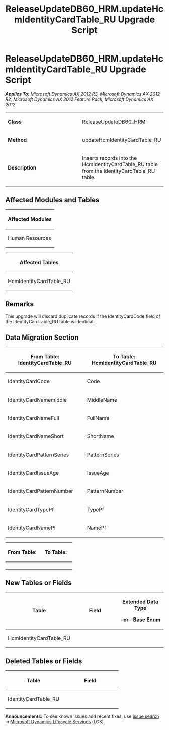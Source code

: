 ﻿---
title: ReleaseUpdateDB60_HRM.updateHcmIdentityCardTable_RU Upgrade Script
TOCTitle: ReleaseUpdateDB60_HRM.updateHcmIdentityCardTable_RU Upgrade Script
ms:assetid: 79ab4102-9325-9a8c-6b76-f96a7980983b
ms:mtpsurl: https://msdn.microsoft.com/en-us/library/JJ719409(v=AX.60)
ms:contentKeyID: 49709200
ms.date: 05/18/2015
mtps_version: v=AX.60
---

# ReleaseUpdateDB60\_HRM.updateHcmIdentityCardTable\_RU Upgrade Script 


_**Applies To:** Microsoft Dynamics AX 2012 R3, Microsoft Dynamics AX 2012 R2, Microsoft Dynamics AX 2012 Feature Pack, Microsoft Dynamics AX 2012_

<table>
<colgroup>
<col style="width: 50%" />
<col style="width: 50%" />
</colgroup>
<tbody>
<tr class="odd">
<td><p><strong>Class</strong></p></td>
<td><p>ReleaseUpdateDB60_HRM</p></td>
</tr>
<tr class="even">
<td><p><strong>Method</strong></p></td>
<td><p>updateHcmIdentityCardTable_RU</p></td>
</tr>
<tr class="odd">
<td><p><strong>Description</strong></p></td>
<td><p>Inserts records into the HcmIdentityCardTable_RU table from the IdentityCardTable_RU table.</p></td>
</tr>
</tbody>
</table>


## Affected Modules and Tables

<table>
<colgroup>
<col style="width: 100%" />
</colgroup>
<thead>
<tr class="header">
<th><p>Affected Modules</p></th>
</tr>
</thead>
<tbody>
<tr class="odd">
<td><p>Human Resources</p></td>
</tr>
</tbody>
</table>


<table>
<colgroup>
<col style="width: 100%" />
</colgroup>
<thead>
<tr class="header">
<th><p>Affected Tables</p></th>
</tr>
</thead>
<tbody>
<tr class="odd">
<td><p>HcmIdentityCardTable_RU</p></td>
</tr>
</tbody>
</table>


## Remarks

This upgrade will discard duplicate records if the IdentityCardCode field of the IdentityCardTable\_RU table is identical.

## Data Migration Section

<table>
<colgroup>
<col style="width: 50%" />
<col style="width: 50%" />
</colgroup>
<thead>
<tr class="header">
<th><p>From Table: IdentityCardTable_RU</p></th>
<th><p>To Table: HcmIdentityCardTable_RU</p></th>
</tr>
</thead>
<tbody>
<tr class="odd">
<td><p>IdentityCardCode</p></td>
<td><p>Code</p></td>
</tr>
<tr class="even">
<td><p>IdentityCardNamemiddle</p></td>
<td><p>MiddleName</p></td>
</tr>
<tr class="odd">
<td><p>IdentityCardNameFull</p></td>
<td><p>FullName</p></td>
</tr>
<tr class="even">
<td><p>IdentityCardNameShort</p></td>
<td><p>ShortName</p></td>
</tr>
<tr class="odd">
<td><p>IdentityCardPatternSeries</p></td>
<td><p>PatternSeries</p></td>
</tr>
<tr class="even">
<td><p>IdentityCardIssueAge</p></td>
<td><p>IssueAge</p></td>
</tr>
<tr class="odd">
<td><p>IdentityCardPatternNumber</p></td>
<td><p>PatternNumber</p></td>
</tr>
<tr class="even">
<td><p>IdentityCardTypePf</p></td>
<td><p>TypePf</p></td>
</tr>
<tr class="odd">
<td><p>IdentityCardNamePf</p></td>
<td><p>NamePf</p></td>
</tr>
</tbody>
</table>


<table>
<colgroup>
<col style="width: 50%" />
<col style="width: 50%" />
</colgroup>
<thead>
<tr class="header">
<th><p>From Table:</p></th>
<th><p>To Table:</p></th>
</tr>
</thead>
<tbody>
<tr class="odd">
<td><p></p></td>
<td><p></p></td>
</tr>
</tbody>
</table>


## New Tables or Fields

<table>
<colgroup>
<col style="width: 33%" />
<col style="width: 33%" />
<col style="width: 33%" />
</colgroup>
<thead>
<tr class="header">
<th><p>Table</p></th>
<th><p>Field</p></th>
<th><p>Extended Data Type</p>
<p>-or- Base Enum</p></th>
</tr>
</thead>
<tbody>
<tr class="odd">
<td><p>HcmIdentityCardTable_RU</p></td>
<td><p></p></td>
<td><p></p></td>
</tr>
</tbody>
</table>


## Deleted Tables or Fields

<table>
<colgroup>
<col style="width: 50%" />
<col style="width: 50%" />
</colgroup>
<thead>
<tr class="header">
<th><p>Table</p></th>
<th><p>Field</p></th>
</tr>
</thead>
<tbody>
<tr class="odd">
<td><p>IdentityCardTable_RU</p></td>
<td><p></p></td>
</tr>
</tbody>
</table>

  
**Announcements:** To see known issues and recent fixes, use [Issue search](http://go.microsoft.com/fwlink/?linkid=389258) in [Microsoft Dynamics Lifecycle Services](http://go.microsoft.com/fwlink/?linkid=306505) (LCS).


